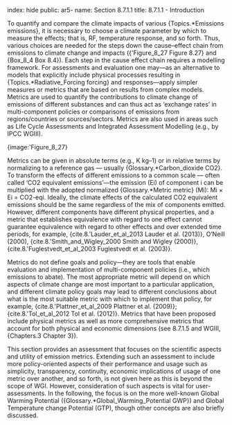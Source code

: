index: hide
public: ar5-
name: Section 8.7.1.1
title: 8.7.1.1 - Introduction

To quantify and compare the climate impacts of various {Topics.*Emissions emissions}, it is necessary to choose a climate parameter by which to measure the effects; that is, RF, temperature response, and so forth. Thus, various choices are needed for the steps down the cause–effect chain from emissions to climate change and impacts ({'Figure_8_27 Figure 8.27} and {Box_8_4 Box 8.4}). Each step in the cause effect chain requires a modelling framework. For assessments and evaluation one may—as an alternative to models that explicitly include physical processes resulting in {Topics.*Radiative_Forcing forcing} and responses—apply simpler measures or metrics that are based on results from complex models. Metrics are used to quantify the contributions to climate change of emissions of different substances and can thus act as ‘exchange rates’ in multi-component policies or comparisons of emissions from regions/countries or sources/sectors. Metrics are also used in areas such as Life Cycle Assessments and Integrated Assessment Modelling (e.g., by IPCC WGIII).

{image:'Figure_8_27}

Metrics can be given in absolute terms (e.g., K kg–1) or in relative terms by normalizing to a reference gas — usually {Glossary.*Carbon_dioxide CO2}. To transform the effects of different emissions to a common scale — often called ‘CO2 equivalent emissions’—the emission (Ei) of component i can be multiplied with the adopted normalized {Glossary.*Metric metric} (Mi): Mi × Ei = CO2-eqi. Ideally, the climate effects of the calculated CO2 equivalent emissions should be the same regardless of the mix of components emitted. However, different components have different physical properties, and a metric that establishes equivalence with regard to one effect cannot guarantee equivalence with regard to other effects and over extended time periods, for example, {cite.8.'Lauder_et_al_2013 Lauder et al. (2013)}, O’Neill (2000), {cite.8.'Smith_and_Wigley_2000 Smith and Wigley (2000)}, {cite.8.'Fuglestvedt_et_al_2003 Fuglestvedt et al. (2003)}.

Metrics do not define goals and policy—they are tools that enable evaluation and implementation of multi-component policies (i.e., which emissions to abate). The most appropriate metric will depend on which aspects of climate change are most important to a particular application, and different climate policy goals may lead to different conclusions about what is the most suitable metric with which to implement that policy, for example, {cite.8.'Plattner_et_al_2009 Plattner et al. (2009)}; {cite.8.'Tol_et_al_2012 Tol et al. (2012)}. Metrics that have been proposed include physical metrics as well as more comprehensive metrics that account for both physical and economic dimensions (see 8.7.1.5 and WGIII, {Chapters.3 Chapter 3}).

This section provides an assessment that focuses on the scientific aspects and utility of emission metrics. Extending such an assessment to include more policy-oriented aspects of their performance and usage such as simplicity, transparency, continuity, economic implications of usage of one metric over another, and so forth, is not given here as this is beyond the scope of WGI. However, consideration of such aspects is vital for user-assessments. In the following, the focus is on the more well-known Global Warming Potential ({Glossary.*Global_Warming_Potential GWP}) and Global Temperature change Potential (GTP), though other concepts are also briefly discussed.

